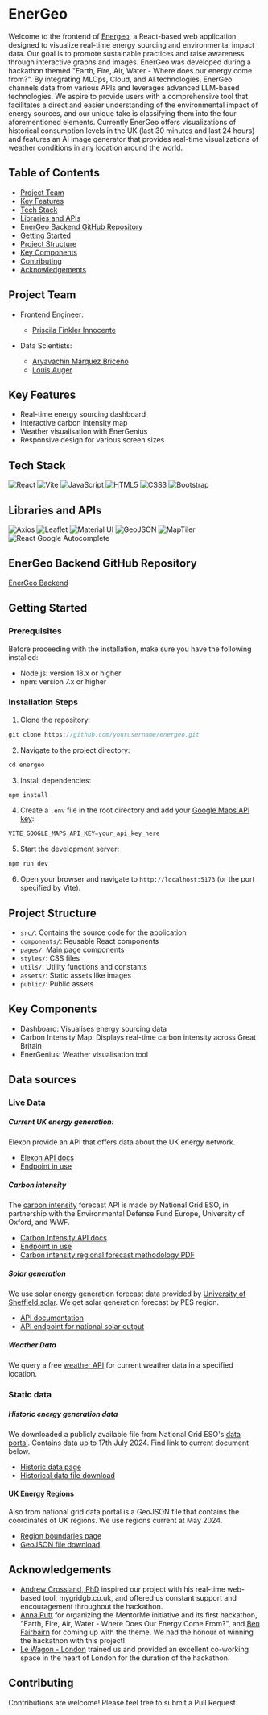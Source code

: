 # EnerGeo

Welcome to the frontend of [Energeo](https://energeo.dev/), a React-based web application designed to visualize real-time energy sourcing and environmental impact data. Our goal is to promote sustainable practices and raise awareness through interactive graphs and images. EnerGeo was developed during a hackathon themed "Earth, Fire, Air, Water - Where does our energy come from?". By integrating MLOps, Cloud, and AI technologies, EnerGeo channels data from various APIs and leverages advanced LLM-based technologies. We aspire to provide users with a comprehensive tool that facilitates a direct and easier understanding of the environmental impact of energy sources, and our unique take is classifying them into the four aforementioned elements. Currently EnerGeo offers visualizations of historical consumption levels in the UK (last 30 minutes and last 24 hours) and features an AI image generator that provides real-time visualizations of weather conditions in any location around the world.

## Table of Contents

- [Project Team](#project-team)
- [Key Features](#key-features)
- [Tech Stack](#tech-stack)
- [Libraries and APIs](#libraries-and-apis)
- [EnerGeo Backend GitHub Repository](#enerGeo-backend-gitHub-repository)
- [Getting Started](#getting-started)
- [Project Structure](#project-structure)
- [Key Components](#key-components)
- [Contributing](#contributing)
- [Acknowledgements](#acknowledgements)

## Project Team

- Frontend Engineer:
  - [Priscila Finkler Innocente](https://github.com/prifinkler)

- Data Scientists:
  - [Aryavachin Márquez Briceño](https://github.com/cipobt)
  - [Louis Auger](https://github.com/JammyNinja)

## Key Features

- Real-time energy sourcing dashboard
- Interactive carbon intensity map
- Weather visualisation with EnerGenius
- Responsive design for various screen sizes

## Tech Stack

![React](https://img.shields.io/badge/react-%2361DAFB.svg?style=for-the-badge&logo=react&logoColor=white)
![Vite](https://img.shields.io/badge/vite-%23646CFF.svg?style=for-the-badge&logo=vite&logoColor=white)
![JavaScript](https://img.shields.io/badge/javascript-%23323330.svg?style=for-the-badge&logo=javascript&logoColor=%23F7DF1E)
![HTML5](https://img.shields.io/badge/html5-%23E34F26.svg?style=for-the-badge&logo=html5&logoColor=white)
![CSS3](https://img.shields.io/badge/css3-%231572B6.svg?style=for-the-badge&logo=css3&logoColor=white)
![Bootstrap](https://img.shields.io/badge/bootstrap-%23563D7C.svg?style=for-the-badge&logo=bootstrap&logoColor=white)

## Libraries and APIs

![Axios](https://img.shields.io/badge/Axios-5A29E4?style=for-the-badge&logo=axios&logoColor=white)
![Leaflet](https://img.shields.io/badge/Leaflet-199900?style=for-the-badge&logo=Leaflet&logoColor=white)
![Material UI](https://img.shields.io/badge/Material--UI-0081CB?style=for-the-badge&logo=material-ui&logoColor=white)
![GeoJSON](https://img.shields.io/badge/GeoJSON-5A5A5A?style=for-the-badge&logo=geojson&logoColor=white)
![MapTiler](https://img.shields.io/badge/MapTiler-00AACC?style=for-the-badge&logo=maptiler&logoColor=white)
![React Google Autocomplete](https://img.shields.io/badge/React_Google_Autocomplete-4285F4?style=for-the-badge&logo=google&logoColor=white)

## EnerGeo Backend GitHub Repository

[EnerGeo Backend](https://github.com/JammyNinja/EnerGeo_API)

## Getting Started

### Prerequisites

Before proceeding with the installation, make sure you have the following installed:

- Node.js: version 18.x or higher
- npm: version 7.x or higher

### Installation Steps

1. Clone the repository:

```javascript
git clone https://github.com/yourusername/energeo.git
```

2. Navigate to the project directory:

```javascript
cd energeo
```

3. Install dependencies:

```javascript
npm install
```

4. Create a `.env` file in the root directory and add your [Google Maps API key](https://developers.google.com/maps/documentation/javascript/get-api-key):

```javascript
VITE_GOOGLE_MAPS_API_KEY=your_api_key_here
```

5. Start the development server:

```javascript
npm run dev
```

6. Open your browser and navigate to `http://localhost:5173` (or the port specified by Vite).

## Project Structure

- `src/`: Contains the source code for the application
- `components/`: Reusable React components
- `pages/`: Main page components
- `styles/`: CSS files
- `utils/`: Utility functions and constants
- `assets/`: Static assets like images
- `public/`: Public assets

## Key Components

- Dashboard: Visualises energy sourcing data
- Carbon Intensity Map: Displays real-time carbon intensity across Great Britain
- EnerGenius: Weather visualisation tool

## Data sources

### Live Data

##### Current UK energy generation:
Elexon provide an API that offers data about the UK energy network.
 - [Elexon API docs](https://bmrs.elexon.co.uk/api-documentation/introduction)
 - [Endpoint in use](https://data.elexon.co.uk/bmrs/api/v1/generation/actual/per-type/day-total?format=json)

##### Carbon intensity
The [carbon intensity](https://carbonintensity.org.uk/) forecast API is made by National Grid ESO, in partnership with the Environmental Defense Fund Europe, University of Oxford, and WWF.
 - [Carbon Intensity API docs](https://carbon-intensity.github.io/api-definitions/#carbon-intensity-api-v2-0-0).
 - [Endpoint in use](https://api.carbonintensity.org.uk/regional)
 - [Carbon intensity regional forecast methodology PDF](https://github.com/carbon-intensity/methodology/raw/master/Regional%20Carbon%20Intensity%20Forecast%20Methodology.pdf)

##### Solar generation
We use solar energy generation forecast data provided by [University of Sheffield solar](https://www.solar.sheffield.ac.uk/). We get solar generation forecast by PES region.
- [API documentation](https://api.solar.sheffield.ac.uk/pvlive/docs)
- [API endpoint for national solar output](https://api.solar.sheffield.ac.uk/pvlive/api/v4/pes/0)

##### Weather Data
We query a free [weather API](https://www.weatherapi.com/) for current weather data in a specified location.

### Static data

##### Historic energy generation data
We downloaded a publicly available file from National Grid ESO's [data portal](https://www.nationalgrideso.com/data-portal). Contains data up to 17th July 2024. Find link to current document below.
- [Historic data page](https://www.nationalgrideso.com/data-portal/historic-generation-mix)
- [Historical data file download](https://api.nationalgrideso.com/dataset/88313ae5-94e4-4ddc-a790-593554d8c6b9/resource/f93d1835-75bc-43e5-84ad-12472b180a98/download/df_fuel_ckan.csv)

#### UK Energy Regions
Also from national grid data portal is a GeoJSON file that contains the coordinates of UK regions. We use regions current at May 2024.
 - [Region boundaries page](https://www.nationalgrideso.com/data-portal/gis-boundaries-gb-dno-license-areas)
 - [GeoJSON file download](https://api.nationalgrideso.com/dataset/0e377f16-95e9-4c15-a1fc-49e06a39cfa0/resource/1c6a7dc0-1b6c-443a-bc67-5f7125649434/download/gb-dno-license-areas-20240503-as-geojson.geojson)


## Acknowledgements
- [Andrew Crossland, PhD](https://linkedin.com/in/afcrossland/) inspired our project with his real-time web-based tool, mygridgb.co.uk, and offered us constant support and encouragement throughout the hackathon.
- [Anna Putt](https://linkedin.com/in/anna-putt/) for organizing the MentorMe initiative and its first hackathon, "Earth, Fire, Air, Water - Where Does Our Energy Come From?", and [Ben Fairbairn](https://linkedin.com/in/benfairbairn/) for coming up with the theme. We had the honour of winning the hackathon with this project!
- [Le Wagon - London](https://www.lewagon.com/london) trained us and provided an excellent co-working space in the heart of London for the duration of the hackathon.


## Contributing

Contributions are welcome! Please feel free to submit a Pull Request.
